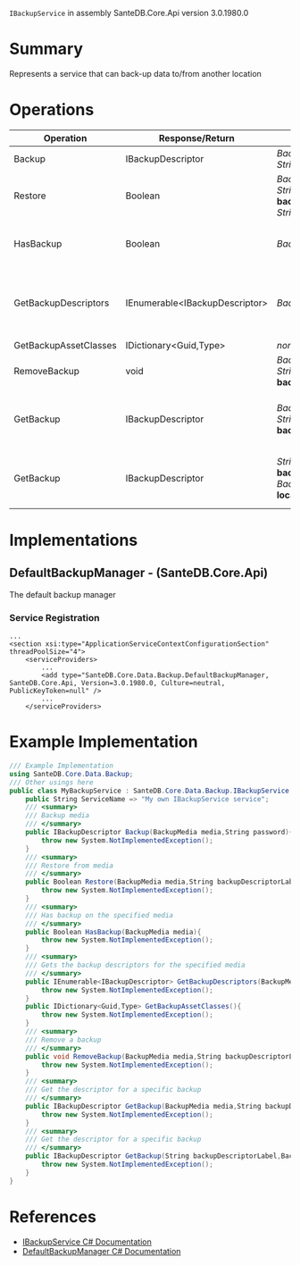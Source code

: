 `IBackupService` in assembly SanteDB.Core.Api version 3.0.1980.0

# Summary
Represents a service that can back-up data to/from another location

# Operations

|Operation|Response/Return|Input/Parameter|Description|
|-|-|-|-|
|Backup|IBackupDescriptor|*BackupMedia* **media**<br/>*String* **password**|Backup media|
|Restore|Boolean|*BackupMedia* **media**<br/>*String* **backupDescriptorLabel**<br/>*String* **password**|Restore from media|
|HasBackup|Boolean|*BackupMedia* **media**|Has backup on the specified media|
|GetBackupDescriptors|IEnumerable&lt;IBackupDescriptor>|*BackupMedia* **media**|Gets the backup descriptors for the specified media|
|GetBackupAssetClasses|IDictionary&lt;Guid,Type>|*none*|TODO|
|RemoveBackup|void|*BackupMedia* **media**<br/>*String* **backupDescriptorLabel**|Remove a backup|
|GetBackup|IBackupDescriptor|*BackupMedia* **media**<br/>*String* **backupDescriptorLabel**|Get the descriptor for a specific backup|
|GetBackup|IBackupDescriptor|*String* **backupDescriptorLabel**<br/>*BackupMedia&* **locatedOnMedia**|Get the descriptor for a specific backup|

# Implementations


## DefaultBackupManager - (SanteDB.Core.Api)
The default backup manager

### Service Registration
```markup
...
<section xsi:type="ApplicationServiceContextConfigurationSection" threadPoolSize="4">
	<serviceProviders>
		...
		<add type="SanteDB.Core.Data.Backup.DefaultBackupManager, SanteDB.Core.Api, Version=3.0.1980.0, Culture=neutral, PublicKeyToken=null" />
		...
	</serviceProviders>
```
# Example Implementation
```csharp
/// Example Implementation
using SanteDB.Core.Data.Backup;
/// Other usings here
public class MyBackupService : SanteDB.Core.Data.Backup.IBackupService { 
	public String ServiceName => "My own IBackupService service";
	/// <summary>
	/// Backup media
	/// </summary>
	public IBackupDescriptor Backup(BackupMedia media,String password){
		throw new System.NotImplementedException();
	}
	/// <summary>
	/// Restore from media
	/// </summary>
	public Boolean Restore(BackupMedia media,String backupDescriptorLabel,String password){
		throw new System.NotImplementedException();
	}
	/// <summary>
	/// Has backup on the specified media
	/// </summary>
	public Boolean HasBackup(BackupMedia media){
		throw new System.NotImplementedException();
	}
	/// <summary>
	/// Gets the backup descriptors for the specified media
	/// </summary>
	public IEnumerable<IBackupDescriptor> GetBackupDescriptors(BackupMedia media){
		throw new System.NotImplementedException();
	}
	public IDictionary<Guid,Type> GetBackupAssetClasses(){
		throw new System.NotImplementedException();
	}
	/// <summary>
	/// Remove a backup
	/// </summary>
	public void RemoveBackup(BackupMedia media,String backupDescriptorLabel){
		throw new System.NotImplementedException();
	}
	/// <summary>
	/// Get the descriptor for a specific backup
	/// </summary>
	public IBackupDescriptor GetBackup(BackupMedia media,String backupDescriptorLabel){
		throw new System.NotImplementedException();
	}
	/// <summary>
	/// Get the descriptor for a specific backup
	/// </summary>
	public IBackupDescriptor GetBackup(String backupDescriptorLabel,BackupMedia& locatedOnMedia){
		throw new System.NotImplementedException();
	}
}
```

# References

* [IBackupService C# Documentation](http://santesuite.org/assets/doc/net/html/T_SanteDB_Core_Data_Backup_IBackupService.htm)
* [DefaultBackupManager C# Documentation](http://santesuite.org/assets/doc/net/html/T_SanteDB_Core_Data_Backup_DefaultBackupManager.htm)
